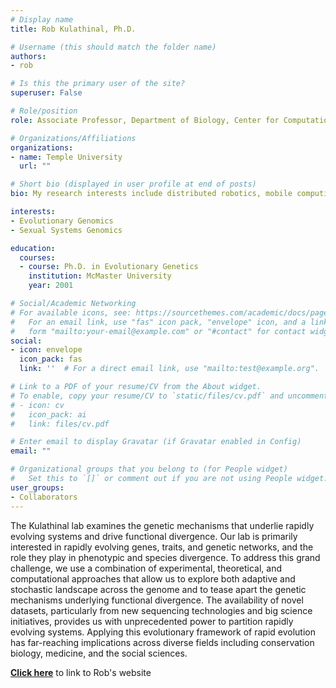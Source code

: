 ```yaml
---
# Display name
title: Rob Kulathinal, Ph.D.

# Username (this should match the folder name)
authors:
- rob

# Is this the primary user of the site?
superuser: False

# Role/position
role: Associate Professor, Department of Biology, Center for Computational Genetics and Genomics

# Organizations/Affiliations
organizations:
- name: Temple University
  url: ""

# Short bio (displayed in user profile at end of posts)
bio: My research interests include distributed robotics, mobile computing and programmable matter.

interests:
- Evolutionary Genomics
- Sexual Systems Genomics

education:
  courses:
  - course: Ph.D. in Evolutionary Genetics
    institution: McMaster University
    year: 2001

# Social/Academic Networking
# For available icons, see: https://sourcethemes.com/academic/docs/page-builder/#icons
#   For an email link, use "fas" icon pack, "envelope" icon, and a link in the
#   form "mailto:your-email@example.com" or "#contact" for contact widget.
social:
- icon: envelope
  icon_pack: fas
  link: ''  # For a direct email link, use "mailto:test@example.org".

# Link to a PDF of your resume/CV from the About widget.
# To enable, copy your resume/CV to `static/files/cv.pdf` and uncomment the lines below.
# - icon: cv
#   icon_pack: ai
#   link: files/cv.pdf

# Enter email to display Gravatar (if Gravatar enabled in Config)
email: ""

# Organizational groups that you belong to (for People widget)
#   Set this to `[]` or comment out if you are not using People widget.
user_groups:
- Collaborators
---
```


The Kulathinal lab examines the genetic mechanisms that underlie rapidly evolving systems and drive functional divergence. Our lab is primarily interested in rapidly evolving genes, traits, and genetic networks, and the role they play in phenotypic and species divergence. To address this grand challenge, we use a combination of experimental, theoretical, and computational approaches that allow us to explore both adaptive and stochastic landscape across the genome and to tease apart the genetic mechanisms underlying functional divergence. The availability of novel datasets, particularly from new sequencing technologies and big science initiatives, provides us with unprecedented power to partition rapidly evolving systems. Applying this evolutionary framework of rapid evolution has far-reaching implications across diverse fields including conservation biology, medicine, and the social sciences.

[**Click here**](https://www.cst.temple.edu/~robie/bioinform/index.html) to link to Rob's website
